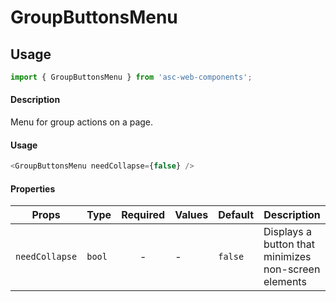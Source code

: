 # GroupButtonsMenu

## Usage

```js
import { GroupButtonsMenu } from 'asc-web-components';
```

#### Description

Menu for group actions on a page.

#### Usage

```js
<GroupButtonsMenu needCollapse={false} />
```

#### Properties

| Props              | Type     | Required | Values                      | Default   | Description                                               |
| ------------------ | -------- | :------: | --------------------------- | --------- | --------------------------------------------------------- |
| `needCollapse`     | `bool`   | -        | -                           | `false`   | Displays a button that minimizes non-screen elements      |